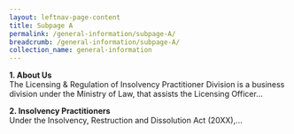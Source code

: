 ```yaml
---
layout: leftnav-page-content
title: Subpage A
permalink: /general-information/subpage-A/
breadcrumb: /general-information/subpage-A/
collection_name: general-information
---
```



**1. About Us**<br>
The Licensing & Regulation of Insolvency Practitioner Division is a business division under the Ministry of Law, that assists the Licensing Officer...

**2. Insolvency Practitioners**<br>
Under the Insolvency, Restruction and Dissolution Act (20XX),...
